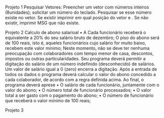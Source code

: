 Projeto  1 Pesquisar Vetores:
Preencher um vetor com números inteiros (8unidades); solicitar um número do teclado. Pesquisar se esse número existe no vetor. Se existir imprimir em qual posição do vetor e . Se não existir, imprimir MSG que não existe. 

Projeto 2 Calculo de abono salarioal
•	A Cada funcionário receberá o equivalente a 20% do seu salário bruto de dezembro; O piso do abono será de 100 reais, isto é, aqueles funcionários cujo salário for muito baixo, recebem este valor mínimo; Neste momento, não se deve ter nenhuma preocupação com colaboradores com tempo menor de casa, descontos, impostos ou outras particularidades. Seu programa deverá permitir a digitação do salário de um número indefinido (desconhecido) de salários. Um valor de salário igual a 0 (zero) encerra a digitação. Após a entrada de todos os dados o programa deverá calcular o valor do abono concedido a cada colaborador, de acordo com a regra definida acima. Ao final, o programa deverá aprese
•	O salário de cada funcionário, juntamente com o valor do abono;
•	O número total de funcionário processados;
•	O valor total a ser gasto com o pagamento do abono;
•	O número de funcionário que receberá o valor mínimo de 100 reais;

Projeto 3
